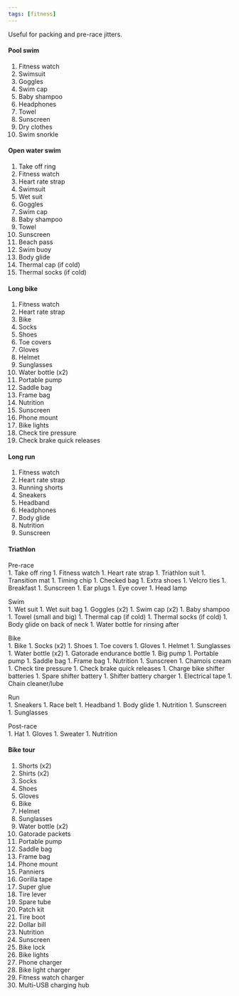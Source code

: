 ```yaml
---
tags: [fitness]
---
```


Useful for packing and pre-race jitters.

#### Pool swim

1. Fitness watch
1. Swimsuit
1. Goggles
1. Swim cap
1. Baby shampoo
1. Headphones
1. Towel
1. Sunscreen
1. Dry clothes
1. Swim snorkle

#### Open water swim

1. Take off ring
1. Fitness watch
1. Heart rate strap
1. Swimsuit
1. Wet suit
1. Goggles
1. Swim cap
1. Baby shampoo
1. Towel
1. Sunscreen
1. Beach pass
1. Swim buoy
1. Body glide
1. Thermal cap (if cold)
1. Thermal socks (if cold)

#### Long bike

1. Fitness watch
1. Heart rate strap
1. Bike
1. Socks
1. Shoes
1. Toe covers
1. Gloves
1. Helmet
1. Sunglasses
1. Water bottle (x2)
1. Portable pump
1. Saddle bag
1. Frame bag
1. Nutrition
1. Sunscreen
1. Phone mount
1. Bike lights
1. Check tire pressure
1. Check brake quick releases

#### Long run

1. Fitness watch
1. Heart rate strap
1. Running shorts
1. Sneakers
1. Headband
1. Headphones
1. Body glide
1. Nutrition
1. Sunscreen

#### Triathlon

<p style="margin-bottom:0px;">Pre-race</p>
1. Take off ring
1. Fitness watch
1. Heart rate strap
1. Triathlon suit
1. Transition mat
1. Timing chip
1. Checked bag
1. Extra shoes
1. Velcro ties
1. Breakfast
1. Sunscreen
1. Ear plugs
1. Eye cover
1. Head lamp

<p style="margin-bottom:0px;">Swim</p>
1. Wet suit
1. Wet suit bag
1. Goggles (x2)
1. Swim cap (x2)
1. Baby shampoo
1. Towel (small and big)
1. Thermal cap (if cold)
1. Thermal socks (if cold)
1. Body glide on back of neck
1. Water bottle for rinsing after

<p style="margin-bottom:0px;">Bike</p>
1. Bike
1. Socks (x2)
1. Shoes
1. Toe covers
1. Gloves
1. Helmet
1. Sunglasses
1. Water bottle (x2)
1. Gatorade endurance bottle
1. Big pump
1. Portable pump
1. Saddle bag
1. Frame bag
1. Nutrition
1. Sunscreen
1. Chamois cream
1. Check tire pressure
1. Check brake quick releases
1. Charge bike shifter batteries
1. Spare shifter battery
1. Shifter battery charger
1. Electrical tape
1. Chain cleaner/lube

<p style="margin-bottom:0px;">Run</p>
1. Sneakers
1. Race belt
1. Headband
1. Body glide
1. Nutrition
1. Sunscreen
1. Sunglasses

<p style="margin-bottom:0px;">Post-race</p>
1. Hat
1. Gloves
1. Sweater
1. Nutrition

#### Bike tour

1. Shorts (x2)
1. Shirts (x2)
1. Socks
1. Shoes
1. Gloves
1. Bike
1. Helmet
1. Sunglasses
1. Water bottle (x2)
1. Gatorade packets
1. Portable pump
1. Saddle bag
1. Frame bag
1. Phone mount
1. Panniers
1. Gorilla tape
1. Super glue
1. Tire lever
1. Spare tube
1. Patch kit
1. Tire boot
1. Dollar bill
1. Nutrition
1. Sunscreen
1. Bike lock
1. Bike lights
1. Phone charger
1. Bike light charger
1. Fitness watch charger
1. Multi-USB charging hub
